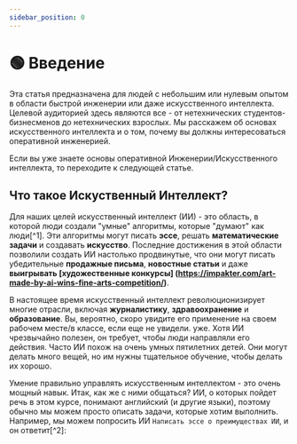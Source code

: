 ```yaml
---
sidebar_position: 0
---
```


# 🟢 Введение

Эта статья предназначена для людей с небольшим или нулевым опытом в области быстрой инженерии
или даже искусственного интеллекта. Целевой аудиторией здесь являются все - от нетехнических
студентов-бизнесменов до нетехнических взрослых. Мы расскажем об основах искусственного интеллекта и о том, почему вы должны
интересоваться оперативной инженерией.

Если вы уже знаете основы оперативной Инженерии/Искусственного интеллекта, то переходите к следующей статье.

## Что такое Искуственный Интеллект?

Для наших целей искусственный интеллект (ИИ) - это область, в которой люди создали
"умные" алгоритмы, которые "думают" как люди[^1]. Эти алгоритмы могут писать **эссе**,
решать **математические задачи** и создавать **искусство**. Последние достижения в этой области позволили создать ИИ
настолько продвинутые, что они могут писать убедительные **продажные письма**, **новостные статьи** и даже
**выигрывать [художественные конкурсы] (https://impakter.com/art-made-by-ai-wins-fine-arts-competition/)**.

В настоящее время искусственный интеллект революционизирует многие отрасли, включая **журналистику**, **здравоохранение** и
**образование**. Вы, вероятно, скоро увидите его применение на своем рабочем месте/в классе, если еще не увидели.
уже. Хотя ИИ чрезвычайно полезен, он требует, чтобы люди направляли его действия.
Часто ИИ похож на очень умных пятилетних детей. Они могут делать много вещей, но им нужны
тщательное обучение, чтобы делать их хорошо.

Умение правильно управлять искусственным интеллектом - это очень мощный навык. Итак, как же с ними общаться?
ИИ, о которых пойдет речь в этом курсе, понимают английский (и другие языки),
поэтому обычно мы можем просто описать задачи, которые хотим выполнить. Например, мы можем попросить ИИ
`Написать эссе о преимуществах ИИ`, и он ответит[^2]: